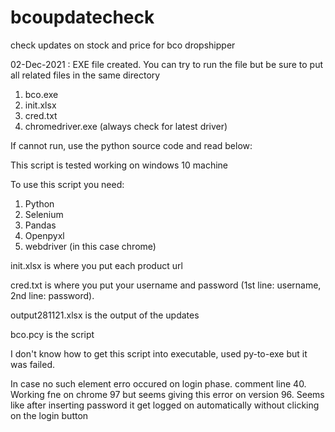 # bcoupdatecheck
check updates on stock and price for bco dropshipper

02-Dec-2021 : 
EXE file created. You can try to run the file but be sure to put all related files in the same directory

1. bco.exe
2. init.xlsx
3. cred.txt
4. chromedriver.exe (always check for latest driver)

If cannot run, use the python source code and read below:

This script is tested working on windows 10 machine

To use this script you need:
1. Python
2. Selenium
3. Pandas
4. Openpyxl
5. webdriver (in this case chrome)

init.xlsx is where you put each product url

cred.txt is where you put your username and password (1st line: username, 2nd line: password). 

output281121.xlsx is the output of the updates

bco.pcy is the script

I don't know how to get this script into executable, used py-to-exe but it was failed. 

In case no such element erro occured on login phase. comment line 40. 
Working fne on chrome 97 but seems giving this error on version 96. Seems like after inserting password it
get logged on automatically without clicking on the login button
